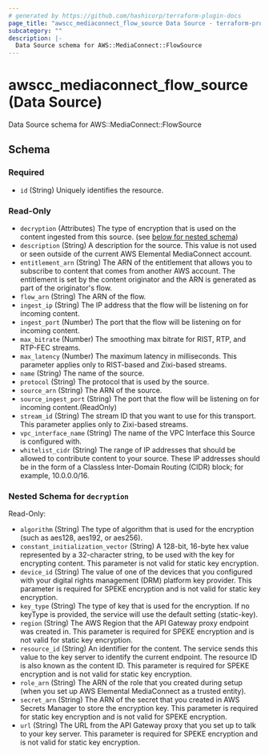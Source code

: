 ```yaml
---
# generated by https://github.com/hashicorp/terraform-plugin-docs
page_title: "awscc_mediaconnect_flow_source Data Source - terraform-provider-awscc"
subcategory: ""
description: |-
  Data Source schema for AWS::MediaConnect::FlowSource
---
```


# awscc_mediaconnect_flow_source (Data Source)

Data Source schema for AWS::MediaConnect::FlowSource



<!-- schema generated by tfplugindocs -->
## Schema

### Required

- `id` (String) Uniquely identifies the resource.

### Read-Only

- `decryption` (Attributes) The type of encryption that is used on the content ingested from this source. (see [below for nested schema](#nestedatt--decryption))
- `description` (String) A description for the source. This value is not used or seen outside of the current AWS Elemental MediaConnect account.
- `entitlement_arn` (String) The ARN of the entitlement that allows you to subscribe to content that comes from another AWS account. The entitlement is set by the content originator and the ARN is generated as part of the originator's flow.
- `flow_arn` (String) The ARN of the flow.
- `ingest_ip` (String) The IP address that the flow will be listening on for incoming content.
- `ingest_port` (Number) The port that the flow will be listening on for incoming content.
- `max_bitrate` (Number) The smoothing max bitrate for RIST, RTP, and RTP-FEC streams.
- `max_latency` (Number) The maximum latency in milliseconds. This parameter applies only to RIST-based and Zixi-based streams.
- `name` (String) The name of the source.
- `protocol` (String) The protocol that is used by the source.
- `source_arn` (String) The ARN of the source.
- `source_ingest_port` (String) The port that the flow will be listening on for incoming content.(ReadOnly)
- `stream_id` (String) The stream ID that you want to use for this transport. This parameter applies only to Zixi-based streams.
- `vpc_interface_name` (String) The name of the VPC Interface this Source is configured with.
- `whitelist_cidr` (String) The range of IP addresses that should be allowed to contribute content to your source. These IP addresses should be in the form of a Classless Inter-Domain Routing (CIDR) block; for example, 10.0.0.0/16.

<a id="nestedatt--decryption"></a>
### Nested Schema for `decryption`

Read-Only:

- `algorithm` (String) The type of algorithm that is used for the encryption (such as aes128, aes192, or aes256).
- `constant_initialization_vector` (String) A 128-bit, 16-byte hex value represented by a 32-character string, to be used with the key for encrypting content. This parameter is not valid for static key encryption.
- `device_id` (String) The value of one of the devices that you configured with your digital rights management (DRM) platform key provider. This parameter is required for SPEKE encryption and is not valid for static key encryption.
- `key_type` (String) The type of key that is used for the encryption. If no keyType is provided, the service will use the default setting (static-key).
- `region` (String) The AWS Region that the API Gateway proxy endpoint was created in. This parameter is required for SPEKE encryption and is not valid for static key encryption.
- `resource_id` (String) An identifier for the content. The service sends this value to the key server to identify the current endpoint. The resource ID is also known as the content ID. This parameter is required for SPEKE encryption and is not valid for static key encryption.
- `role_arn` (String) The ARN of the role that you created during setup (when you set up AWS Elemental MediaConnect as a trusted entity).
- `secret_arn` (String) The ARN of the secret that you created in AWS Secrets Manager to store the encryption key. This parameter is required for static key encryption and is not valid for SPEKE encryption.
- `url` (String) The URL from the API Gateway proxy that you set up to talk to your key server. This parameter is required for SPEKE encryption and is not valid for static key encryption.


